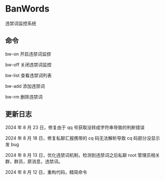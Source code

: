 # BanWords

违禁词监控系统

## 命令

bw-on 开启违禁词监控

bw-off 关闭违禁词监控

bw-list 查看违禁词列表

bw-add 添加违禁词

bw-rm 删除违禁词

## 更新日志

2024 年 8 月 23 日，修复由于 qq 号获取没转成字符串导致的判断错误

2024 年 8 月 18 日，修复私聊汇报携带的 cq 码无法解析导致 cq 码部分没显示发 bug

2024 年 8 月 13 日，优化违禁词机制，检测到违禁词之后私聊 root 管理员相关群，群员，原消息，违禁词。

2024 年 8 月 12 日，重构代码，精简命令
